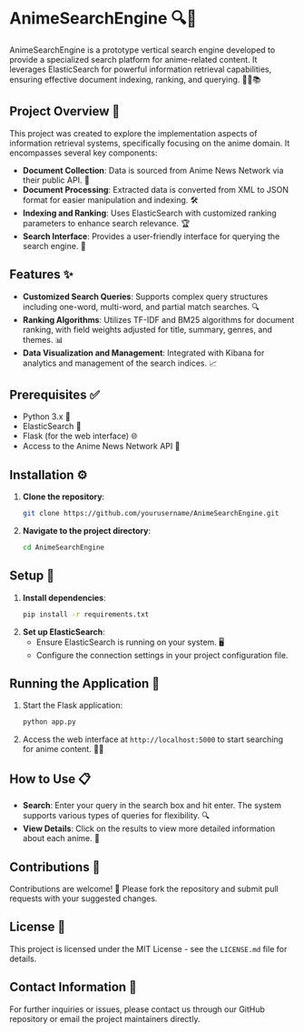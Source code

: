# AnimeSearchEngine 🔍🎌

AnimeSearchEngine is a prototype vertical search engine developed to provide a specialized search platform for anime-related content. It leverages ElasticSearch for powerful information retrieval capabilities, ensuring effective document indexing, ranking, and querying. 🧑‍💻📚

## Project Overview 📖

This project was created to explore the implementation aspects of information retrieval systems, specifically focusing on the anime domain. It encompasses several key components:
- **Document Collection**: Data is sourced from Anime News Network via their public API. 📡
- **Document Processing**: Extracted data is converted from XML to JSON format for easier manipulation and indexing. 🛠️
- **Indexing and Ranking**: Uses ElasticSearch with customized ranking parameters to enhance search relevance. 🏆
- **Search Interface**: Provides a user-friendly interface for querying the search engine. 🎨

## Features ✨

- **Customized Search Queries**: Supports complex query structures including one-word, multi-word, and partial match searches. 🔍
- **Ranking Algorithms**: Utilizes TF-IDF and BM25 algorithms for document ranking, with field weights adjusted for title, summary, genres, and themes. 📊
- **Data Visualization and Management**: Integrated with Kibana for analytics and management of the search indices. 📈

## Prerequisites ✅

- Python 3.x 🐍
- ElasticSearch 🔎
- Flask (for the web interface) 🌐
- Access to the Anime News Network API 📰

## Installation ⚙️

1. **Clone the repository**:
   ```bash
   git clone https://github.com/yourusername/AnimeSearchEngine.git
   ```
2. **Navigate to the project directory**:
   ```bash
   cd AnimeSearchEngine
   ```

## Setup 🔧

1. **Install dependencies**:
   ```bash
   pip install -r requirements.txt
   ```
2. **Set up ElasticSearch**:
   - Ensure ElasticSearch is running on your system. 🖥️
   - Configure the connection settings in your project configuration file.

## Running the Application 🚀

1. Start the Flask application:
   ```bash
   python app.py
   ```
2. Access the web interface at `http://localhost:5000` to start searching for anime content. 🎌🌐

## How to Use 📋

- **Search**: Enter your query in the search box and hit enter. The system supports various types of queries for flexibility. 🔍
- **View Details**: Click on the results to view more detailed information about each anime. 📄

## Contributions 🤝

Contributions are welcome! 🎉 Please fork the repository and submit pull requests with your suggested changes.

## License 📜

This project is licensed under the MIT License - see the `LICENSE.md` file for details.

## Contact Information 📧

For further inquiries or issues, please contact us through our GitHub repository or email the project maintainers directly.
